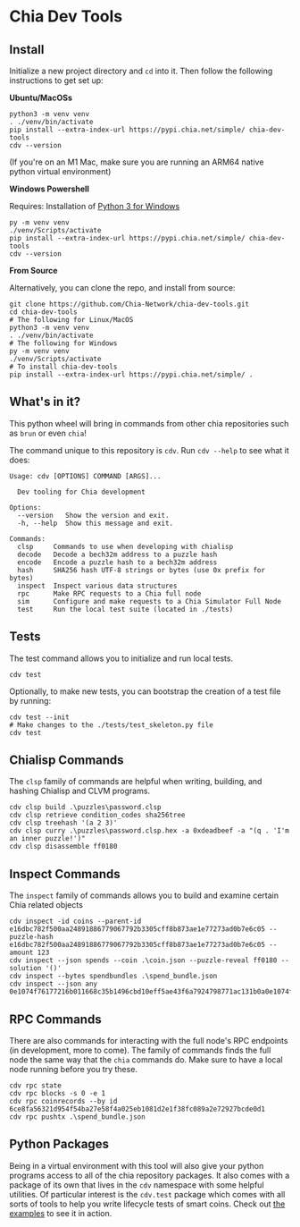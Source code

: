 Chia Dev Tools
=======

Install
-------

Initialize a new project directory and `cd` into it. Then follow the following instructions to get set up:

**Ubuntu/MacOSs**
```
python3 -m venv venv
. ./venv/bin/activate
pip install --extra-index-url https://pypi.chia.net/simple/ chia-dev-tools
cdv --version
```
(If you're on an M1 Mac, make sure you are running an ARM64 native python virtual environment)

**Windows Powershell**

Requires: Installation of [Python 3 for Windows](https://www.python.org/downloads/windows/)

```
py -m venv venv
./venv/Scripts/activate
pip install --extra-index-url https://pypi.chia.net/simple/ chia-dev-tools
cdv --version
```

**From Source**

Alternatively, you can clone the repo, and install from source:
```
git clone https://github.com/Chia-Network/chia-dev-tools.git
cd chia-dev-tools
# The following for Linux/MacOS
python3 -m venv venv
. ./venv/bin/activate
# The following for Windows
py -m venv venv
./venv/Scripts/activate
# To install chia-dev-tools
pip install --extra-index-url https://pypi.chia.net/simple/ .
```

What's in it?
-------------

This python wheel will bring in commands from other chia repositories such as `brun` or even `chia`!

The command unique to this repository is `cdv`. Run `cdv --help` to see what it does:

```
Usage: cdv [OPTIONS] COMMAND [ARGS]...

  Dev tooling for Chia development

Options:
  --version   Show the version and exit.
  -h, --help  Show this message and exit.

Commands:
  clsp     Commands to use when developing with chialisp
  decode   Decode a bech32m address to a puzzle hash
  encode   Encode a puzzle hash to a bech32m address
  hash     SHA256 hash UTF-8 strings or bytes (use 0x prefix for bytes)
  inspect  Inspect various data structures
  rpc      Make RPC requests to a Chia full node
  sim      Configure and make requests to a Chia Simulator Full Node
  test     Run the local test suite (located in ./tests)
```

Tests
----------

The test command allows you to initialize and run local tests.
```
cdv test
```

Optionally, to make new tests, you can bootstrap the creation of a test file by running:
```
cdv test --init
# Make changes to the ./tests/test_skeleton.py file
cdv test
```


Chialisp Commands
-----------------

The `clsp` family of commands are helpful when writing, building, and hashing Chialisp and CLVM programs.

```
cdv clsp build .\puzzles\password.clsp
cdv clsp retrieve condition_codes sha256tree
cdv clsp treehash '(a 2 3)'
cdv clsp curry .\puzzles\password.clsp.hex -a 0xdeadbeef -a "(q . 'I'm an inner puzzle!')"
cdv clsp disassemble ff0180
```

Inspect Commands
----------------

The `inspect` family of commands allows you to build and examine certain Chia related objects

```
cdv inspect -id coins --parent-id e16dbc782f500aa24891886779067792b3305cff8b873ae1e77273ad0b7e6c05 --puzzle-hash e16dbc782f500aa24891886779067792b3305cff8b873ae1e77273ad0b7e6c05 --amount 123
cdv inspect --json spends --coin .\coin.json --puzzle-reveal ff0180 --solution '()'
cdv inspect --bytes spendbundles .\spend_bundle.json
cdv inspect --json any 0e1074f76177216b011668c35b1496cbd10eff5ae43f6a7924798771ac131b0a0e1074f76177216b011668c35b1496cbd10eff5ae43f6a7924798771ac131b0a0000000000000001ff018080
```

RPC Commands
------------

There are also commands for interacting with the full node's RPC endpoints (in development, more to come).  The family of commands finds the full node the same way that the `chia` commands do.  Make sure to have a local node running before you try these.

```
cdv rpc state
cdv rpc blocks -s 0 -e 1
cdv rpc coinrecords --by id 6ce8fa56321d954f54ba27e58f4a025eb1081d2e1f38fc089a2e72927bcde0d1
cdv rpc pushtx .\spend_bundle.json
```

Python Packages
---------------

Being in a virtual environment with this tool will also give your python programs access to all of the chia repository packages.
It also comes with a package of its own that lives in the `cdv` namespace with some helpful utilities.  Of particular interest is the `cdv.test` package which comes with all sorts of tools to help you write lifecycle tests of smart coins.  Check out [the examples](https://github.com/Chia-Network/chia-dev-tools/tree/main/cdv/examples) to see it in action.

